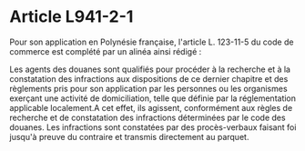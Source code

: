 # Article L941-2-1

Pour son application en Polynésie française, l'article L. 123-11-5 du code de commerce est complété par un alinéa ainsi rédigé :

Les agents des douanes sont qualifiés pour procéder à la recherche et à la constatation des infractions aux dispositions de ce dernier chapitre et des règlements pris pour son application par les personnes ou les organismes exerçant une activité de domiciliation, telle que définie par la réglementation applicable localement.A cet effet, ils agissent, conformément aux règles de recherche et de constatation des infractions déterminées par le code des douanes. Les infractions sont constatées par des procès-verbaux faisant foi jusqu'à preuve du contraire et transmis directement au parquet.
